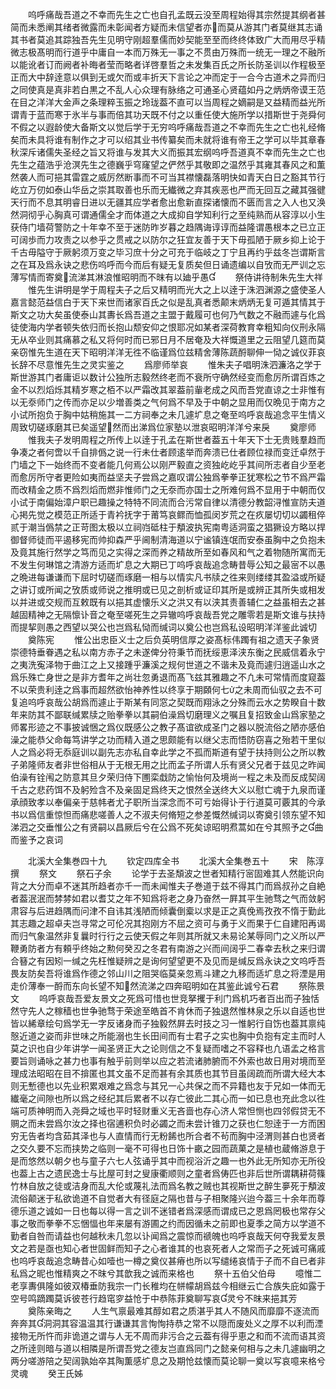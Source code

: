 <!-- { "loadSidebar": true } -->
　　呜呼痛哉吾道之不幸而先生之亡也自孔孟既云没至周程始得其宗然提其纲者甚简而未悉阐其绪者微露而未彰闻者方疑而未信望者亦而莫从游其门者莫继其志诵其书者莫追其踪独吾先生见明守刚超羣儒而妙契能至至而终终体致广大而用尽乎精微志极髙明而行道乎中庸自一本而万殊无一事之不贯由万殊而一统无一理之不融所以能讹者订而阙者补晦者莹而略者详啓羣哲之未发集百氏之所长防圣训以作程极至正而大中辞逹意以俱到无或欠而或丰折天下言论之冲而定于一合今古道术之异而归之同使真是真非若白黒之不乱人心众理有脉络之可通圣心贤蕴如丹之炳炳帝谟王范在目之洋洋大金声之条理粹玉振之玲珑葢不直可以当周程之嫡嗣是又益精而益光所谓青于蓝而寒于氷半与事而倍其功天既不付之以重任使大施所学以措斯世于尧舜何不假之以遐龄使大备斯文以觉后学于无穷呜呼痛哉吾道之不幸而先生之亡也礼经脩矣而未具将谁有制作之才可以绍其业书传纂矣而未就将谁有帝王之学可以毕其章春秋深斥诸儒失圣经之旨又将谁与发其大义而振其宏纲呜呼吾道真不幸而先生之亡也先生之蕴浩乎沧溟先生之德巍乎穹窿望之俨然乎其敬即之温然乎其雍其春风之和薫然袭人而可挹其雷霆之威厉然断事而不可当其襟懐磊落明快如青天白日之豁其节行屹立万仞如泰山华岳之崇其取善也乐而无纎微之弃其疾恶也严而无回互之藏其强徤天行而不息其明睿日进以无疆其应学者愈出愈新直探诸懐而不匮而言之入人也又涣然洞彻乎心胸真可谓通儒全才而体道之大成抑自学知利行之至纯熟而从容淳以小生获侍门墙荷警防之十年幸不至于迷防昨岁暮之趋隅诲谆谆而益隆谓愚根本之已立正可阔歩而力攻责之以参乎之贯戒之以防尔之狂宜友善于天下毋孤陋于厥乡抑上论于千古毋隘守于厥躬须万变之毕习庶十分之可充于临岐之丁宁且再约乎兹冬岂谓斯言之在耳及爲永诀之悲伤呜呼而今而后有疑无复质矣但日诵遗编以自攷而无严训之忘薄写情而寄奠流涕其淋浪惟昭明而不昩有以廸乎愚
　　祭侍讲待制朱先生大祥
　　惟先生讲明是学于周程夫子之后又精明而光大之上以逹于洙泗渊源之盛使圣人嘉言懿范益信白于天下来世而诸家百氏之似是乱真者悉颠末炳炳无复可遁其情其于斯文之功大矣虽使泰山其夀长爲吾道之主盟于戴履可也何乃气数之不融而遽与化爲徒使海内学者顿失依归而长抱山颓安仰之恨耶况如某者深荷教育幸粗知向仪刑永隔无从卒业则其痛慕之私又将何时而已邪日月不居奄及大祥慨道里之云阻望几筵而莫亲窃惟先生道在天下昭明洋洋无徃不临谨爲位兹精舍薄陈蔬酹聊伸一恸之诚仪菲哀长辞不尽意惟先生之灵实鉴之
　　爲廖师举哀
　　惟朱夫子唱明洙泗濂洛之学于斯世游其门者庸讵以数计公独所志毅然终老而不衰所守确然经变而愈厉所谓百炼之金不以烈熖烁其精岁寒之栢不以严霜改其翠葢前軰老成之风而吾党直谅之士非惟有以无沗师门之传而亦足以少増善类之气何爲不早及于中朝之显用而仅晩见于南方之小试所抱负于胸中姑稍施其一二方祠奉之未几遽圹息之奄至呜呼哀哉追念平生情义周致切磋琢磨其已矣遥望然而出涕爲位家塾以泄哀昭明洋洋兮来戾
　　奠廖师
　　惟我夫子发明周程之所传上以逹于孔孟在斯世者葢五十年天下士无贵贱羣趋而争凑之者何啻以千自排僞之说一行未仕者顾逺举而奔溃已仕者顾位禄而变迁卓然于门墙之下一始终而不变者能几何焉公以刚严毅直之资独屹屹乎其间所志者自少至老而愈厉所守者更险如夷而益坚夫子尝爲之嘉叹谓公独爲拳拳正犹寒松之节不爲严霜而改精金之质不爲烈熖而燃非惟师门之无沗而亦国士之所难何爲不显用于中朝而仅小试于南偏始漳户职已趣操之特特不同流而合污常自律以清德分教韶浔惟宣防夫道心掲先觉之模范正所适于青衿抚字于莆笃哀鳏而恤孤闵岁荒之在疚屡切切以蠲租倅贰于潮当僞禁之正苛图太极以立祠岿砥柱于頺波执宪南粤适洞蛮之猖獗设方略以捍御督师徒而平遏移宪而帅抑森严乎阃制清海道以宁谧镇连氓而安泰虽胸中之负抱未及竟其施行然学之笃而见之实得之深而养之精故所至如春风和气之着物随所寓而无不发生何琳馆之清游方适而圹息之大期已丁呜呼哀哉追念畴昔辱公知之最宻不以愚之晩进每谦谦而下屈时切磋而琢磨一相与以情实凡书牍之徃来则缕缕其盈溢或所疑之讲订或所闻之攷质或师说之推明或已见之剖析或证印其所是或辨正其所失或相发以并进或交规而互敕既有以挹其虚懐乐义之洪又有以浃其责善辅仁之益虽相去之甚越固精神之无隔懔讣音之奄至嗟死生之异辙呜呼哀哉吾党之雕零若是斯文谁与扶持而提挈则愚之西望以哭公也岂爲私恸而缄词以奠公也岂爲私设昭明洋洋鉴此诚切
　　奠陈宪
　　惟公出忠臣义士之后负英明信厚之姿髙标伟躅有祖之遗天子象贤崇德特垂眷遇之私以南方赤子之未遂俾分符秉节而抚绥恵泽浃东衡之民威信着永宁之夷洗寃泽物于曲江之上又接踵乎濂溪之规何世道之不谐未及竟而遽归逍遥山水之爲乐殊亡身世之是非方耆年之尚壮忽勇退而髙飞兹其雅趣之不凢未可常情而度窥葢不以荣贵利逹之爲事而超然欲怡神养性以终享于期頥何七之未周而仙驭之去不可复追呜呼哀哉公胡爲而遽止于斯某有同窓之契既而翔泳之分殊而云水之势睽自十数年来防其不鄙联缄累牍之贻拳拳以其嗣伯澡爲切磨理义之嘱且复招致金山爲家塾之师畧形迹之不事披诚悃之爲仪既感公之教子髙谊欲成圣门之器以脱流俗之陋亦感伯澡之能恭父命每笃讲学之功而精入道之思颇能有以继父志而悟防窃喜之殆若干里似人之爲必将无忝庭训以副先志亦私自幸此学之不孤而斯道有望于扶持则公之所以教子弟隆师友者非世俗相从于无根无用之比而孟子所谓人乐有贤父兄者于兹见之昨闻伯澡有铨闱之防意其旦夕荣归侍下圑栾戱防之愉怡何及境尚一程之未及而反成契阔千古之悲药饵不及躬殓含不及亲固足爲终天之恨然全送终大义以慰亡魂于九泉而谨承顔致孝以奉偏亲于慈帏者尤子职所当深念而不可亏始得讣于行道莫可覈其的今承书以爲信重惊怛而痛悲嗟善人之不淑夫何脩短之参差慨然缄词以寄奠引领东望不知涕泗之交垂惟公之有贤嗣以昌厥后兮在公爲不死矣谅昭明焄蒿如在兮其照予之曲而鉴予之哀词






　　北溪大全集巻四十九
　　钦定四库全书
　　北溪大全集巻五十
　　宋　陈淳　撰
　　祭文
　　祭石子余
　　论学于去圣頽波之世者知精行宻固难其人然能识向背之大分而卓不迷其所趋者亦千一而未闻惟夫子巻道于兹不得其门而爲叔孙之自絶者葢泯泯而棼棼如君以耆艾之年不知爲将老之身乃奋然一屛其平生驰骛之气而敛躬肃容与后进趋隅而问津不自讳其浅陋而倾囊倒槖以求是正之真俛焉孜孜不惰于勤此其志趣之超卓夫岂寻常之可伦况其抱刚方不屈之资可与勇于义而果于仁自建阳再谒而归气象温然非复曩时行行之云使天假之年则其所就又未易论某辱同门之义所以严鞭勇防者方有頼乎终始之勲何癸丒之冬君有南游之兴而间阔乎二春幸去秋之来归谓合簮之有因矧一缄之先枉惟疑辨之是询何望望更不及见而是缄反爲永诀之文呜呼吾畏友防矣吾将谁爲作德之邻山川之阻哭临莫亲忽焉斗建之九移而适圹息之将湮是用走价薄奉一酹而东向长望不知然流涕之四奔昭明如在其鉴此诚兮石君
　　祭陈景文
　　呜呼哀哉吾爱友景文之死爲可惜也世竞拏攫于利门爲机巧者百出而子独恬然守先人之稼穑也世争驰骛于荣途至皓首不肯休而子独退然惟林泉之乐以自适也世皆以絺章绘句爲学无一字反诸身而子独毅然屛去时技之习一惟躬行自饬也葢其禀纯慤近道之姿而非世味之所能溺也生长田间而有士君子之实也胸中负抱有定主而时人莫之识也自少年讲学一闻圣贤正大之论则信之不复疑而嗜之不容释也凢语孟之格言要旨则诵咏之甚力也事有触乎前则举以应之若流诸肺腑而不外索也故日用对境而至理成法昭昭在目不揜匿也其文虽不足而甚有余其质也其节目虽阔疏而所谓大经大本则无慙德也以先业积累艰难之爲念与其兄一心共保之而不异籍也友于兄如一体而无纎毫之间隙也所以爲之经纪其后累者不以存亡彼此二其心而一如已息也充此念以徃端可质神明而入尧舜之域也平时轻财重义无吝啬也存心济人常怛恻也四邻假贷无不赒之而未尝爲尔汝之择也宿逋积负时必蠲之而未尝计锥刀之获也仁恕逹于一方而困穷无告者均含茹其泽也与人直情而行无粉餙也所合者不茍而胸中泾渭则甚白也贤者之交久要不忘而挟势之临则一毫不可得也日饰十畞之园而蔬菓之是植也蔵脩游息于是而悠然以朝夕也与童子六七人弦诵乎其中而视浴沂之趣一也外此无所知亦无所役也葢上古之遗民逸士与比屋可封之叟康衢顺则之童者爲俦匹也非后世所谓耦耕荷篠竹林自放之徒或洁身而乱大伦或蔑礼法而爲名教之贼也其视斯世之醉生夣死于頺波流俗颠迷于私欲诡道不自觉者大有径庭之隔也昔与子相聚隆兴迨今葢三十余年而尊德乐道之诚如一日也每以得一言之训不迷错者爲深感而谓成已之恩爲罔极也常存父事之敬而拳拳不忘悃愊也年来屡有游圃之约而因循未之前即也夏季之简方以学道不勤者自咎而请益也何越秋未几忽以讣闻爲之震惊而禠魄也呜呼哀哉天何夺我爱友景文之若是亟也知心者世固鲜而知子之心者谁其的也哀死者人之常而子之死诚可痛戚也呜呼哀哉追念畴昔心如噎也一樽之奠仪甚瘠也所以写缱绻哀情于子而不自已者非私爲之昵也惟精爽之不昩兮其歆我之诚而来格也
　　祭十五伯父伯母
　　噫惟二老享夀俱隆如彼双椿垂防我宗一门长稚均在帡幪胡爲兹今相继云亡合族失庇如露于空号鸣蹢躅莫诉彼苍行趋窀穸益怆于中恭陈菲奠聊写哀灵兮不昩来挹其芳
　　奠陈亲晦之
　　人生气禀最难其醇如君之质湛乎其人不随风而靡靡不逐流而奔奔其洞洞其容温温其行谦谦其言恂恂持恭之常不以隠而废处义之厚不以利而湮接物无所忤而非诡道之谓与人无不周而非污合之云葢有得乎恵之和而不流而语其资之所逹则暗与道以相隣是所谓吾党之德友岂直爲同门之懿亲何相与之未几遽幽明之两分嗟游陪之契阔孰始卒其陶薫感圹息之及期怆兹懐而莫论聊一奠以写哀噫来格兮灵魂
　　癸王氏姊

